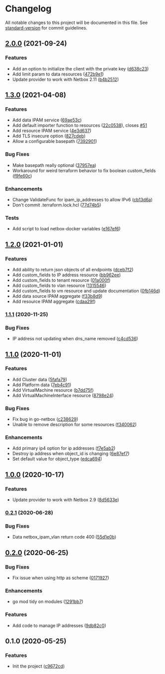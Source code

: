 # Changelog

All notable changes to this project will be documented in this file. See [standard-version](https://github.com/conventional-changelog/standard-version) for commit guidelines.

## [2.0.0](https://github.com/smutel/terraform-provider-netbox/compare/v1.3.0...v2.0.0) (2021-09-24)


### Features

* Add an option to initialize the client with the private key ([d638c23](https://github.com/smutel/terraform-provider-netbox/commit/d638c230e124c77f54ac711bfef9df2621367656))
* Add limit param to data resources ([472b9e1](https://github.com/smutel/terraform-provider-netbox/commit/472b9e125e25f5bfe6d3db0c7ec4f303dddfc1fc))
* Update provider to work with Netbox 2.11 ([b4b2512](https://github.com/smutel/terraform-provider-netbox/commit/b4b2512a25cb41ef563d9e5a2c6c7aa834e00c7d))

## [1.3.0](https://github.com/smutel/terraform-provider-netbox/compare/v1.2.0...v1.3.0) (2021-04-08)


### Features

* Add data IPAM service ([69ae53c](https://github.com/smutel/terraform-provider-netbox/commit/69ae53caf7403fa3ca7170dedd6223b3944d083f))
* Add default importer function to resources ([22c0538](https://github.com/smutel/terraform-provider-netbox/commit/22c0538a12f49b876fbb729ed5b18731d12b362f)), closes [#51](https://github.com/smutel/terraform-provider-netbox/issues/51)
* Add resource IPAM service ([4e3d637](https://github.com/smutel/terraform-provider-netbox/commit/4e3d6374e368e9260457c639ba8bdb3f8ddb03ca))
* Add TLS insecure option ([827cdeb](https://github.com/smutel/terraform-provider-netbox/commit/827cdeb4e91901ee4a02ab3feb3260b6ba49e08b))
* Allow a configurable basepath ([7392901](https://github.com/smutel/terraform-provider-netbox/commit/7392901e99ba49c2e567de9a8023801edbec2f38))


### Bug Fixes

* Make basepath really optional ([37957ea](https://github.com/smutel/terraform-provider-netbox/commit/37957eab201ee0aa8aabd3ba6725ba52f63cac05))
* Workaround for weird terraform behavior to fix boolean custom_fields ([f9fe60c](https://github.com/smutel/terraform-provider-netbox/commit/f9fe60ce9f421ae3234468ef8533e71c0e13a60a))


### Enhancements

* Change ValidateFunc for ipam_ip_addresses to allow IPv6 ([cb13d6a](https://github.com/smutel/terraform-provider-netbox/commit/cb13d6a632803e190b30e7158a1f4c43f1174201))
* Don't commit .terraform.lock.hcl ([77d74b5](https://github.com/smutel/terraform-provider-netbox/commit/77d74b58f592e76148240a0a8f83d88602520883))


### Tests

* Add script to load netbox-docker variables ([e167ef6](https://github.com/smutel/terraform-provider-netbox/commit/e167ef6f270aa1bf25d1a31310e8e7b1da0590cb))

## [1.2.0](https://github.com/smutel/terraform-provider-netbox/compare/v1.1.1...v1.2.0) (2021-01-01)


### Features

* Add ability to return json objects of all endpoints ([dceb7f2](https://github.com/smutel/terraform-provider-netbox/commit/dceb7f2c9ccd6b309c65865eba5798d4ca4bedbf))
* Add custom_fields to IP address resource ([bb962ee](https://github.com/smutel/terraform-provider-netbox/commit/bb962ee52127e611900b03f64f458b81a23d52c1))
* Add custom_fields to tenant resource ([01a000f](https://github.com/smutel/terraform-provider-netbox/commit/01a000ffa21018ea74ca3e354e17a087d465719f))
* Add custom_fields to vlan resource ([1315546](https://github.com/smutel/terraform-provider-netbox/commit/13155460a50b2983745ce1a0f448aa6079bd93e4))
* Add custom_fields to vm resource and update documentation ([0fb146d](https://github.com/smutel/terraform-provider-netbox/commit/0fb146df0b40466c63f795dd5f2c105cc55ee79a))
* Add data source IPAM aggregate ([f33b8d9](https://github.com/smutel/terraform-provider-netbox/commit/f33b8d9908b0639918632203fe878ee092fa333d))
* Add resource IPAM aggregate ([cdaa29f](https://github.com/smutel/terraform-provider-netbox/commit/cdaa29f4b9d93a418c47e28ae603288c91d5ce29))

### [1.1.1](https://github.com/smutel/terraform-provider-netbox/compare/v1.1.0...v1.1.1) (2020-11-25)


### Bug Fixes

* IP address not updating when dns_name removed ([c4cd536](https://github.com/smutel/terraform-provider-netbox/commit/c4cd5362ac383abca5e2409256c6a70fbf329a98))

## [1.1.0](https://github.com/smutel/terraform-provider-netbox/compare/v1.0.0...v1.1.0) (2020-11-01)


### Features

* Add Cluster data ([5fafa79](https://github.com/smutel/terraform-provider-netbox/commit/5fafa7941507eec43b12dacab9903b0c61287693))
* Add Platform data ([7eb4c91](https://github.com/smutel/terraform-provider-netbox/commit/7eb4c912eb1398f5c07cca224f46c7afb2a8da29))
* Add VirtualMachine resource ([b7dd75f](https://github.com/smutel/terraform-provider-netbox/commit/b7dd75f9114649cd9f9d4560967707bf95e0d48e))
* Add VirtualMachineInterface resource ([8798e24](https://github.com/smutel/terraform-provider-netbox/commit/8798e24db012c96e5be73dfd98370ed4ace2f7d4))


### Bug Fixes

* Fix bug in go-netbox ([c238629](https://github.com/smutel/terraform-provider-netbox/commit/c2386296908edb996605b415624e5187d30355b3))
* Unable to remove description for some resources ([f340062](https://github.com/smutel/terraform-provider-netbox/commit/f340062ab2c49766373cec803629d172e4be6d04))


### Enhancements

* Add primary ip4 option for ip addresses ([f7e5ab2](https://github.com/smutel/terraform-provider-netbox/commit/f7e5ab2473e8390b752765b896f21a81d2ae4359))
* Destroy ip address when object_id is changing ([6e87ef7](https://github.com/smutel/terraform-provider-netbox/commit/6e87ef7c69131c94d6c359a70f3affd88b44f5e3))
* Set default value for object_type ([edca694](https://github.com/smutel/terraform-provider-netbox/commit/edca6949c9bb7e7088d2d7fed1f5520925ceb135))

## [1.0.0](https://github.com/smutel/terraform-provider-netbox/compare/v0.2.1...v1.0.0) (2020-10-17)


### Features

* Update provider to work with Netbox 2.9 ([8d5633e](https://github.com/smutel/terraform-provider-netbox/commit/8d5633e7748e25e078862859026e7f0aff387ec9))

### [0.2.1](https://github.com/smutel/terraform-provider-netbox/compare/v0.2.0...v0.2.1) (2020-06-28)


### Bug Fixes

* Data netbox_ipam_vlan return code 400 ([55d1e0b](https://github.com/smutel/terraform-provider-netbox/commit/55d1e0b1503899886dca0ea0c9be698efbadc2d4))

## [0.2.0](https://github.com/smutel/terraform-provider-netbox/compare/v0.1.0...v0.2.0) (2020-06-25)


### Bug Fixes

* Fix issue when using http as scheme ([0171927](https://github.com/smutel/terraform-provider-netbox/commit/0171927))


### Enhancements

* go mod tidy on modules ([1291bb7](https://github.com/smutel/terraform-provider-netbox/commit/1291bb7))


### Features

* Add code to manage IP addresses ([9db82c0](https://github.com/smutel/terraform-provider-netbox/commit/9db82c0))

## 0.1.0 (2020-05-25)


### Features

* Init the project ([c9672cd](https://github.com/smutel/terraform-provider-netbox/commit/c9672cd4f3a2eba67f4482caac321ea83eeffac1))
